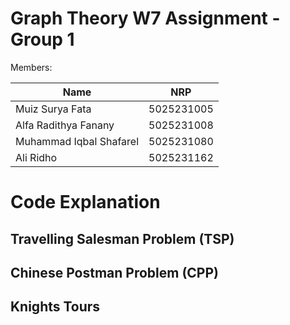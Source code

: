 # Graph Theory W7 Assignment - Group 1

Members:

| Name  | NRP |
| ------------- | ------------- |
| Muiz Surya Fata     | 5025231005  |
| Alfa Radithya Fanany   | 5025231008  |
| Muhammad Iqbal Shafarel    | 5025231080 |
| Ali Ridho   | 5025231162|

# Code Explanation

## Travelling Salesman Problem (TSP)

## Chinese Postman Problem (CPP)

## Knights Tours

